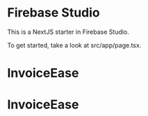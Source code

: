 # Firebase Studio

This is a NextJS starter in Firebase Studio.

To get started, take a look at src/app/page.tsx.
# InvoiceEase
# InvoiceEase
